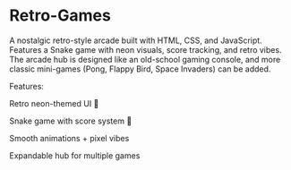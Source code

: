 # Retro-Games
A nostalgic retro-style arcade built with HTML, CSS, and JavaScript.
Features a Snake game with neon visuals, score tracking, and retro vibes.
The arcade hub is designed like an old-school gaming console, and more classic mini-games (Pong, Flappy Bird, Space Invaders) can be added.


Features:

Retro neon-themed UI 🎨

Snake game with score system 🐍

Smooth animations + pixel vibes

Expandable hub for multiple games
